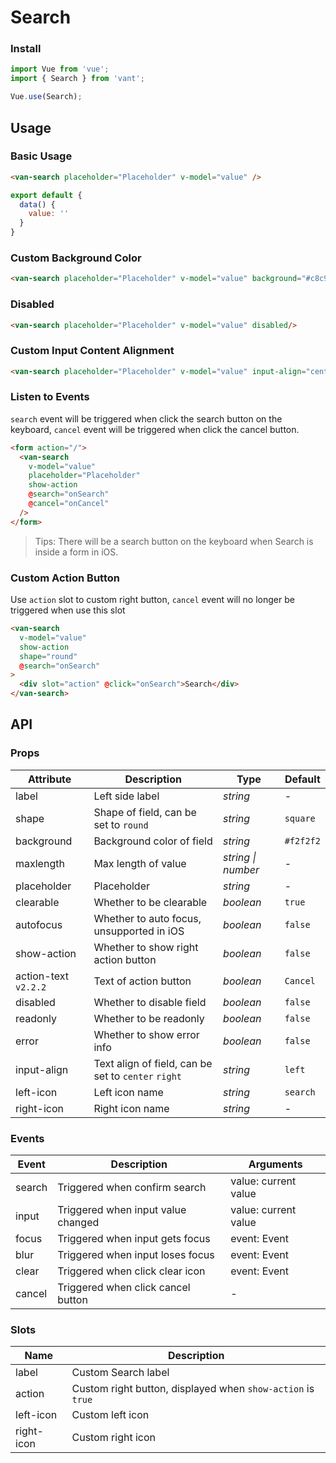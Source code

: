 # Search

### Install

```js
import Vue from 'vue';
import { Search } from 'vant';

Vue.use(Search);
```

## Usage

### Basic Usage

```html
<van-search placeholder="Placeholder" v-model="value" />
```

```js
export default {
  data() {
    value: ''
  }
}
```
### Custom Background Color

```html
<van-search placeholder="Placeholder" v-model="value" background="#c8c9cc"/>
```

### Disabled

```html
<van-search placeholder="Placeholder" v-model="value" disabled/>
```

### Custom Input Content Alignment

```html
<van-search placeholder="Placeholder" v-model="value" input-align="center"/>
```

### Listen to Events

`search` event will be triggered when click the search button on the keyboard, `cancel` event will be triggered when click the cancel button.

```html
<form action="/">
  <van-search
    v-model="value"
    placeholder="Placeholder"
    show-action
    @search="onSearch"
    @cancel="onCancel"
  />
</form>
```

> Tips: There will be a search button on the keyboard when Search is inside a form in iOS.

### Custom Action Button

Use `action` slot to custom right button, `cancel` event will no longer be triggered when use this slot

```html
<van-search
  v-model="value"
  show-action
  shape="round"
  @search="onSearch"
>
  <div slot="action" @click="onSearch">Search</div>
</van-search>
```

## API

### Props

| Attribute | Description | Type | Default |
|------|------|------|------|
| label | Left side label | *string* | - |
| shape | Shape of field, can be set to `round` | *string* | `square` |
| background | Background color of field | *string* | `#f2f2f2` |
| maxlength | Max length of value | *string \| number* | - |
| placeholder | Placeholder | *string* | - |
| clearable | Whether to be clearable | *boolean* | `true` |
| autofocus | Whether to auto focus, unsupported in iOS | *boolean* | `false` |
| show-action | Whether to show right action button | *boolean* | `false` |
| action-text `v2.2.2` | Text of action button | *boolean* | `Cancel` |
| disabled | Whether to disable field | *boolean* | `false` |
| readonly | Whether to be readonly | *boolean* | `false` |
| error | Whether to show error info | *boolean* | `false` |
| input-align | Text align of field, can be set to `center` `right` | *string* | `left` |
| left-icon | Left icon name | *string* | `search` |
| right-icon | Right icon name | *string* | - |

### Events

| Event | Description | Arguments |
|------|------|------|
| search | Triggered when confirm search | value: current value |
| input | Triggered when input value changed | value: current value |
| focus | Triggered when input gets focus | event: Event |
| blur | Triggered when input loses focus | event: Event |
| clear | Triggered when click clear icon | event: Event |
| cancel | Triggered when click cancel button | - |

### Slots

| Name | Description |
|------|------|
| label | Custom Search label |
| action | Custom right button, displayed when `show-action` is `true` |
| left-icon | Custom left icon |
| right-icon | Custom right icon |
